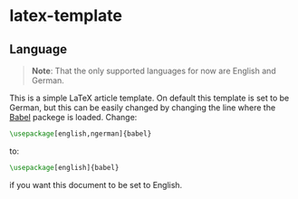 # latex-template

## Language

> __Note__: That the only supported languages for now are English and German.

This is a simple LaTeX article template. On default this template is set to be German, but this can be easily changed by changing the line where the [Babel](https://ctan.org/pkg/babel) packege is loaded. Change:
```tex
\usepackage[english,ngerman]{babel}
```
to:
```tex
\usepackage[english]{babel}
```
if you want this document to be set to English.
